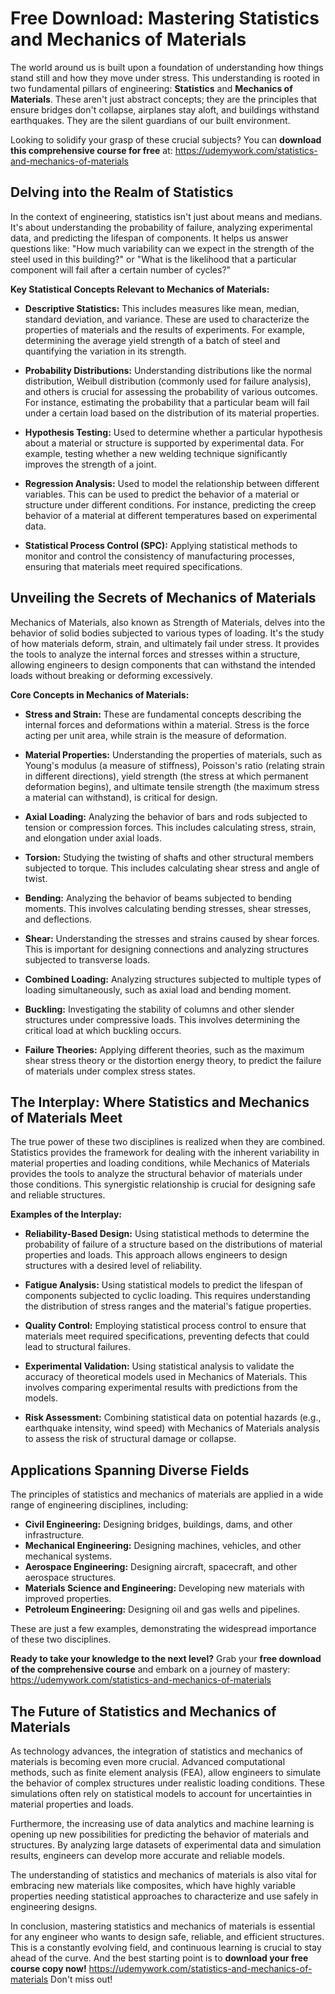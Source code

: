 # Free Download: Mastering Statistics and Mechanics of Materials

The world around us is built upon a foundation of understanding how things stand still and how they move under stress. This understanding is rooted in two fundamental pillars of engineering: **Statistics** and **Mechanics of Materials**. These aren't just abstract concepts; they are the principles that ensure bridges don't collapse, airplanes stay aloft, and buildings withstand earthquakes. They are the silent guardians of our built environment.

Looking to solidify your grasp of these crucial subjects? You can **download this comprehensive course for free** at: https://udemywork.com/statistics-and-mechanics-of-materials

## Delving into the Realm of Statistics

In the context of engineering, statistics isn't just about means and medians. It's about understanding the probability of failure, analyzing experimental data, and predicting the lifespan of components. It helps us answer questions like: "How much variability can we expect in the strength of the steel used in this building?" or "What is the likelihood that a particular component will fail after a certain number of cycles?"

**Key Statistical Concepts Relevant to Mechanics of Materials:**

*   **Descriptive Statistics:** This includes measures like mean, median, standard deviation, and variance. These are used to characterize the properties of materials and the results of experiments. For example, determining the average yield strength of a batch of steel and quantifying the variation in its strength.

*   **Probability Distributions:** Understanding distributions like the normal distribution, Weibull distribution (commonly used for failure analysis), and others is crucial for assessing the probability of various outcomes. For instance, estimating the probability that a particular beam will fail under a certain load based on the distribution of its material properties.

*   **Hypothesis Testing:** Used to determine whether a particular hypothesis about a material or structure is supported by experimental data. For example, testing whether a new welding technique significantly improves the strength of a joint.

*   **Regression Analysis:** Used to model the relationship between different variables. This can be used to predict the behavior of a material or structure under different conditions. For instance, predicting the creep behavior of a material at different temperatures based on experimental data.

*   **Statistical Process Control (SPC):** Applying statistical methods to monitor and control the consistency of manufacturing processes, ensuring that materials meet required specifications.

## Unveiling the Secrets of Mechanics of Materials

Mechanics of Materials, also known as Strength of Materials, delves into the behavior of solid bodies subjected to various types of loading. It's the study of how materials deform, strain, and ultimately fail under stress. It provides the tools to analyze the internal forces and stresses within a structure, allowing engineers to design components that can withstand the intended loads without breaking or deforming excessively.

**Core Concepts in Mechanics of Materials:**

*   **Stress and Strain:** These are fundamental concepts describing the internal forces and deformations within a material. Stress is the force acting per unit area, while strain is the measure of deformation.

*   **Material Properties:** Understanding the properties of materials, such as Young's modulus (a measure of stiffness), Poisson's ratio (relating strain in different directions), yield strength (the stress at which permanent deformation begins), and ultimate tensile strength (the maximum stress a material can withstand), is critical for design.

*   **Axial Loading:** Analyzing the behavior of bars and rods subjected to tension or compression forces. This includes calculating stress, strain, and elongation under axial loads.

*   **Torsion:** Studying the twisting of shafts and other structural members subjected to torque. This includes calculating shear stress and angle of twist.

*   **Bending:** Analyzing the behavior of beams subjected to bending moments. This involves calculating bending stresses, shear stresses, and deflections.

*   **Shear:** Understanding the stresses and strains caused by shear forces. This is important for designing connections and analyzing structures subjected to transverse loads.

*   **Combined Loading:** Analyzing structures subjected to multiple types of loading simultaneously, such as axial load and bending moment.

*   **Buckling:** Investigating the stability of columns and other slender structures under compressive loads. This involves determining the critical load at which buckling occurs.

*   **Failure Theories:** Applying different theories, such as the maximum shear stress theory or the distortion energy theory, to predict the failure of materials under complex stress states.

## The Interplay: Where Statistics and Mechanics of Materials Meet

The true power of these two disciplines is realized when they are combined. Statistics provides the framework for dealing with the inherent variability in material properties and loading conditions, while Mechanics of Materials provides the tools to analyze the structural behavior of materials under those conditions. This synergistic relationship is crucial for designing safe and reliable structures.

**Examples of the Interplay:**

*   **Reliability-Based Design:** Using statistical methods to determine the probability of failure of a structure based on the distributions of material properties and loads. This approach allows engineers to design structures with a desired level of reliability.

*   **Fatigue Analysis:** Using statistical models to predict the lifespan of components subjected to cyclic loading. This requires understanding the distribution of stress ranges and the material's fatigue properties.

*   **Quality Control:** Employing statistical process control to ensure that materials meet required specifications, preventing defects that could lead to structural failures.

*   **Experimental Validation:** Using statistical analysis to validate the accuracy of theoretical models used in Mechanics of Materials. This involves comparing experimental results with predictions from the models.

*   **Risk Assessment:** Combining statistical data on potential hazards (e.g., earthquake intensity, wind speed) with Mechanics of Materials analysis to assess the risk of structural damage or collapse.

## Applications Spanning Diverse Fields

The principles of statistics and mechanics of materials are applied in a wide range of engineering disciplines, including:

*   **Civil Engineering:** Designing bridges, buildings, dams, and other infrastructure.
*   **Mechanical Engineering:** Designing machines, vehicles, and other mechanical systems.
*   **Aerospace Engineering:** Designing aircraft, spacecraft, and other aerospace structures.
*   **Materials Science and Engineering:** Developing new materials with improved properties.
*   **Petroleum Engineering:** Designing oil and gas wells and pipelines.

These are just a few examples, demonstrating the widespread importance of these two disciplines.

**Ready to take your knowledge to the next level?** Grab your **free download of the comprehensive course** and embark on a journey of mastery: https://udemywork.com/statistics-and-mechanics-of-materials

## The Future of Statistics and Mechanics of Materials

As technology advances, the integration of statistics and mechanics of materials is becoming even more crucial. Advanced computational methods, such as finite element analysis (FEA), allow engineers to simulate the behavior of complex structures under realistic loading conditions. These simulations often rely on statistical models to account for uncertainties in material properties and loads.

Furthermore, the increasing use of data analytics and machine learning is opening up new possibilities for predicting the behavior of materials and structures. By analyzing large datasets of experimental data and simulation results, engineers can develop more accurate and reliable models.

The understanding of statistics and mechanics of materials is also vital for embracing new materials like composites, which have highly variable properties needing statistical approaches to characterize and use safely in engineering designs.

In conclusion, mastering statistics and mechanics of materials is essential for any engineer who wants to design safe, reliable, and efficient structures. This is a constantly evolving field, and continuous learning is crucial to stay ahead of the curve. And the best starting point is to **download your free course copy now!** https://udemywork.com/statistics-and-mechanics-of-materials Don't miss out!

